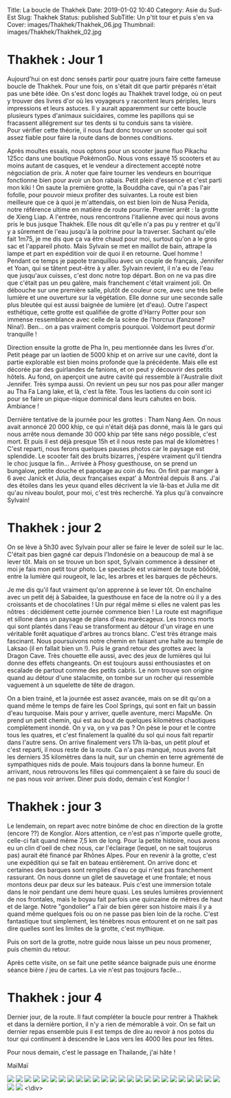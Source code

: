 Title: La boucle de Thakhek
Date: 2019-01-02 10:40
Category: Asie du Sud-Est
Slug: Thakhek
Status: published
SubTitle: Un p'tit tour et puis s'en va
Cover: images/Thakhek/Thakhek_06.jpg
Thumbnail: images/Thakhek/Thakhek_02.jpg

# Thakhek : Jour 1

Aujourd'hui on est donc sensés partir pour quatre jours faire cette fameuse boucle de Thakhek. Pour une fois, on s'était dit que partir préparés n'était pas une bête idée. On s'est donc logés au Thakhek travel lodge, où on peut y trouver des livres d'or où les voyageurs y racontent leurs périples, leurs impressions et leurs astuces. Il y aurait apparemment sur cette boucle plusieurs types d'animaux suicidaires, comme les papillons qui se fracassent allégrement sur tes dents si tu conduis sans ta visière.  
Pour vérifier cette théorie, il nous faut donc trouver un scooter qui soit assez fiable pour faire la route dans de bonnes conditions.

Après moultes essais, nous optons pour un scooter jaune fluo Pikachu 125cc dans une boutique PokémonGo. Nous vons essayé 15 scooters et au moins autant de casques, et le vendeur a directement accepté notre négociation de prix. A noter que faire tourner les vendeurs en bourrique fonctionne bien pour avoir un bon rabais.
Petit plein d'essence et c'est parti mon kiki ! On saute la première grotte, la Bouddha cave, qui n'a pas l'air fofolle, pour pouvoir mieux profiter des suivantes. La route est bien meilleure que ce à quoi je m'attendais, on est bien loin de Nusa Penida, notre référence ultime en matière de route pourrie. Premier arrêt : la grotte de Xieng Liap. A l'entrée, nous rencontrons l'italienne avec qui nous avons pris le bus jusque Thakhek. Elle nous dit qu'elle n'a pas pu y rentrer et qu'il y a sûrement de l'eau jusqu'à la poitrine pour la traverser. Sachant qu'elle fait 1m75, je me dis que ça va être chaud pour moi, surtout qu'on a le gros sac et l'appareil photo. Mais Sylvain se met en maillot de bain, attrape la lampe et part en expédition voir de quoi il en retourne. Quel homme ! Pendant ce temps je papote tranquillou avec un couple de français, Jennifer et Yoan, qui se tâtent peut-être à y aller. Sylvain revient, il n'a eu de l'eau que jusqu'aux cuisses, c'est donc notre top départ. Bon on ne va pas dire que c'était pas un peu galère, mais franchement c'était vraiment joli. On débouche sur une première salle, plutôt de couleur ocre, avec une très belle lumière et une ouverture sur la végétation. Elle donne sur une seconde salle plus bleutée qui est aussi baignée de lumière (et d'eau). Outre l'aspect esthétique, cette grotte est qualifiée de grotte d'Harry Potter pour son immense ressemblance avec celle de la scène de l'horcrux (fanzone? Nina!). Ben... on a pas vraiment compris pourquoi. Voldemort peut dormir tranquille !

Direction ensuite la grotte de Pha In, peu mentionnée dans les livres d'or. Petit péage par un laotien de 5000 khip et on arrive sur une cavité, dont la partie explorable est bien moins profonde que la précédente. Mais elle est décorée par des guirlandes de fanions, et on peut y découvrir des petits hôtels. Au fond, on aperçoit une autre cavité qui ressemble à l'Australie dixit Jennifer. Très sympa aussi. On revient un peu sur nos pas pour aller manger au Tha Fa Lang lake, et là, c'est la fête. Tous les laotiens du coin sont ici pour se faire un pique-nique dominical dans leurs cahutes en bois. Ambiance !

Dernière tentative de la journée pour les grottes : Tham Nang Aen. On nous avait annoncé 20 000 khip, ce qui n'était déjà pas donné, mais là le gars qui nous arrête nous demande 30 000 khip par tête sans négo possible, c'est mort.
Et puis il est déjà presque 15h et il nous reste pas mal de kilomètres ! C'est reparti, nous ferons quelques pauses photos car le paysage est splendide. Le scooter fait des bruits bizarres, j'espère vraiment qu'il tiendra le choc jusque la fin... Arrivée à Phosy guesthouse, on se prend un bungalow, petite douche et papotage au coin du feu. On finit par manger à 6 avec Janick et Julia, deux françaises expat' à Montréal depuis 8 ans. J'ai des étoiles dans les yeux quand elles décrivent la vie là-bas et Julia me dit qu'au niveau boulot, pour moi, c'est très recherché. Ya plus qu'à convaincre Sylvain!

# Thakhek : jour 2

On se lève à 5h30 avec Sylvain pour aller se faire le lever de soleil sur le lac. C'était pas bien gagné car depuis l'Indonésie on a beaucoup de mal à se lever tôt. Mais on se trouve un bon spot, Sylvain commence à dessiner et moi je fais mon petit tour photo. Le spectacle est vraiment de toute bôôôté, entre la lumière qui rougeoit, le lac, les arbres et les barques de pêcheurs.

Je me dis qu'il faut vraiment qu'on apprenne à se lever tôt. On enchaîne avec un petit déj à Sabaidee, la guesthouse en face de la notre où il y a des croissants et de chocolatines ! Un pur régal même si elles ne valent pas les nôtres : décidément cette journée commence bien ! La route est magnifique et sillone dans un paysage de plans d'eau marécageux. Les troncs morts qui sont plantés dans l'eau se transforment au détour d'un virage en une véritable forêt aquatique d'arbres au troncs blanc. C'est très étrange mais fascinant. Nous poursuivons notre chemin en faisant une halte au temple de Laksao (il en fallait bien un !). 
Puis le grand retour des grottes avec la Dragon Cave. Très chouette elle aussi, avec des jeux de lumières qui lui donne des effets changeants. On est toujours aussi enthousiastes et on escalade de partout comme des petits cabris. Le nom trouve son origine quand au détour d'une stalacmite, on tombe sur un rocher qui ressemble vaguement à un squelette de tête de dragon.

On a bien trainé, et la journée est assez avancée, mais on se dit qu'on a quand même le temps de faire les Cool Springs, qui sont en fait un bassin d'eau turquoise. Mais pour y arriver, quelle aventure, merci MapsMe. On prend un petit chemin, qui est au bout de quelques kilomètres chaotiques complétement inondé. On y va, on y va pas ? On pèse le pour et le contre tous les quatres, et c'est finalement la qualité du sol qui nous fait repartir dans l'autre sens. On arrive finalement vers 17h là-bas, un petit plouf et c'est reparti, il nous reste de la route. Ca n'a pas manqué, nous avons fait les derniers 35 kilomètres dans la nuit, sur un chemin en terre agrémenté de sympathiques nids de poule. Mais toujours dans la bonne humeur. En arrivant, nous retrouvons les filles qui commençaient à se faire du souci de ne pas nous voir arriver. Diner puis dodo, demain c'est Konglor !

# Thakhek : jour 3

Le lendemain, on repart avec notre binôme de choc en direction de la grotte (encore ??) de Konglor. Alors attention, ce n'est pas n'importe quelle grotte, celle-ci fait quand même 7,5 km de long. Pour la petite histoire, nous avons eu un clin d'oeil de chez nous, car l'éclairage (lequel, on ne sait toujorus pas) aurait été financé par Rhônes Alpes. 
Pour en revenir à la grotte, c'est une expédition qui se fait en bateau entièrement. On arrive donc et certaines des barques sont remplies d'eau ce qui n'est pas franchement rassurant. On nous donne un gilet de sauvetage et une frontale; et nous montons deux par deux sur les bateaux. Puis c'est une immersion totale dans le noir pendant une demi heure quasi. Les seules lumières proviennent de nos frontales, mais le boyau fait parfois une quinzaine de mêtres de haut et de large. Notre "gondolier" a l'air de bien gérer son histoire mais il y a quand même quelques fois ou on ne passe pas bien loin de la roche. C'est fantastique tout simplement, les ténèbres nous entourent et on ne sait pas dire quelles sont les limites de la grotte, c'est mythique.

Puis on sort de la grotte, notre guide nous laisse un peu nous promener, puis chemin du retour.

Après cette visite, on se fait une petite séance baignade puis une énorme séance bière / jeu de cartes. La vie n'est pas toujours facile...

# Thakhek : jour 4

Dernier jour, de la route. Il faut compléter la boucle pour rentrer à Thakhek et dans la dernière portion, il n'y a rien de mémorable à voir. On se fait un dernier repas ensemble puis il est temps de dire au revoir à nos potos du tour qui continuent à descendre le Laos vers les 4000 îles pour les fêtes. 

Pour nous demain, c'est le passage en Thailande, j'ai hâte !

MaïMaï


<div class="galleria" style="margin:auto">
    <img src="images/Thakhek/Thakhek_00.jpg" data-description="La grotte de Xieng Liap">
    <img src="images/Thakhek/Thakhek_01.jpg" data-description="Frais et dispos avant le départ">
    <img src="images/Thakhek/Thakhek_02.jpg" data-description="Nos deux supers scoots : Pikachu et Blanche Neige">
    <img src="images/Thakhek/Thakhek_03.jpg" data-description="On the road">
    <img src="images/Thakhek/Thakhek_04.jpg" data-description="La Tha Pha In">
    <img src="images/Thakhek/Thakhek_05.jpg" data-description="Petit temple croisé sur la route">
    <img src="images/Thakhek/Thakhek_06.jpg" data-description="Le fantastique lever de soleil à Sabaidee">
    <img src="images/Thakhek/Thakhek_07.jpg" data-description="La forêt d'arbres morts">
    <img src="images/Thakhek/Thakhek_08.jpg" data-description="Une partie du temple de Laksao">
    <img src="images/Thakhek/Thakhek_09.jpg" data-description="La dragon cave">
    <img src="images/Thakhek/Thakhek_10.jpg" data-description="Jennifer et Yoan, nos supers potos de la boucle">
    <img src="images/Thakhek/Thakhek_11.jpg" data-description="Un des nombreux points de vue">
    <img src="images/Thakhek/Thakhek_12.jpg" data-description="On the road again">
    <img src="images/Thakhek/Thakhek_13.jpg" data-description="Temple à coté de la dragon cave">
    <img src="images/Thakhek/Thakhek_14.jpg" data-description="Le chemin inondé en route vers le blue lagoon">
    <img src="images/Thakhek/Thakhek_15.jpg" data-description="On the road again">
    <img src="images/Thakhek/Thakhek_16.jpg" data-description="Le blue lagoon">
    <img src="images/Thakhek/Thakhek_17.jpg" data-description="Yoan, le squatteur de photos">
    <img src="images/Thakhek/Thakhek_18.jpg" data-description="La grotte de Konglor : quelle vue !">
    <img src="images/Thakhek/Thakhek_19.jpg" data-description="A la sortie de Konglor">
    <img src="images/Thakhek/Thakhek_20.jpg" data-description="Le tissage, tout un art">
    <img src="images/Thakhek/Thakhek_21.jpg" data-description="Dans la grotte de Konglor">
    <img src="images/Thakhek/Thakhek_22.jpg" data-description="L'entrée de Konglor">
    <img src="images/Thakhek/Thakhek_23.jpg" data-description="Un très beau coucher de soleil sur la vallée du Konglor">
    <img src="images/Thakhek/Thakhek_24.jpg" data-description="On the road again">
    <img src="images/Thakhek/Thakhek_25.jpg" data-description="Bloqués par les vaches">
    <img src="images/Thakhek/Thakhek_26.jpg" data-description="Photo de groupe !">
<\div>
<script>
	(function() { 
            Galleria.loadTheme('https://cdnjs.cloudflare.com/ajax/libs/galleria/1.5.7/themes/classic/galleria.classic.min.js');
            Galleria.run('.galleria');
        }());
</script>
